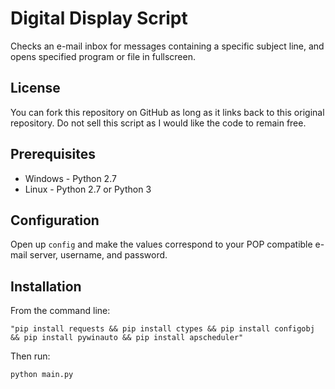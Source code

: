 # Digital Display Script
Checks an e-mail inbox for messages containing a specific subject line, and opens specified program or file in fullscreen.

License
------------

You can fork this repository on GitHub as long as it links back to this original repository. Do not sell this script as I would like the code to remain free.

Prerequisites
------------

  * Windows - Python 2.7
  * Linux - Python 2.7 or Python 3
  
Configuration
------------

Open up `config` and make the values correspond to your POP compatible e-mail server, username, and password.

Installation
------------
From the command line:

	"pip install requests && pip install ctypes && pip install configobj && pip install pywinauto && pip install apscheduler"
	
Then run:

	python main.py